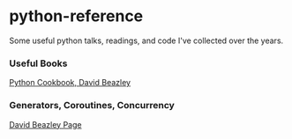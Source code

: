 # python-reference
Some useful python talks, readings, and code I've collected over the years.

### Useful Books
[Python Cookbook, David Beazley](https://www.oreilly.com/library/view/python-cookbook-3rd/9781449357337/)

### Generators, Coroutines, Concurrency
[David Beazley Page](http://www.dabeaz.com/coroutines/)
